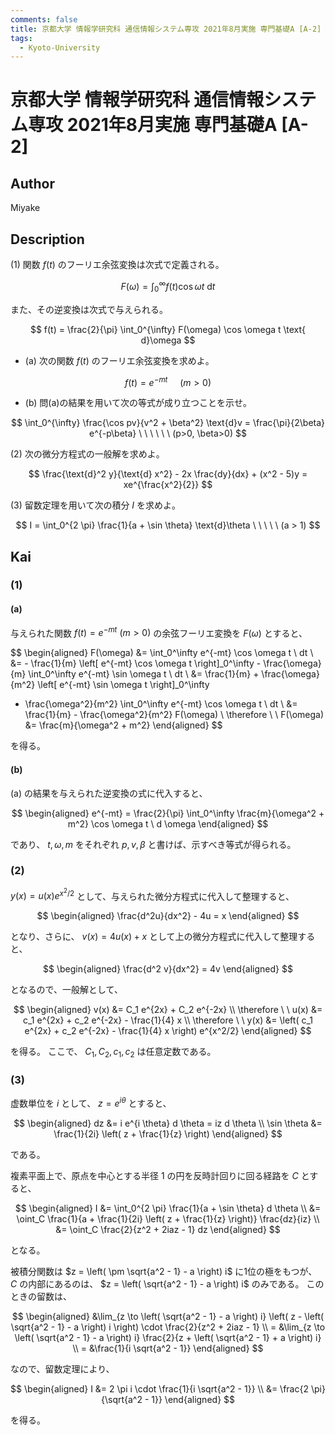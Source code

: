 ```yaml
---
comments: false
title: 京都大学 情報学研究科 通信情報システム専攻 2021年8月実施 専門基礎A [A-2]
tags:
  - Kyoto-University
---
```

# 京都大学 情報学研究科 通信情報システム専攻 2021年8月実施 専門基礎A \[A-2\]

## **Author**
Miyake

## **Description**
(1) 関数 $f(t)$ のフーリエ余弦変換は次式で定義される。 

$$
F(\omega) = \int_0^{\infty} f(t) \cos \omega t \text{ d}t
$$

また、その逆変換は次式で与えられる。

$$
f(t) = \frac{2}{\pi} \int_0^{\infty} F(\omega) \cos \omega t \text{ d}\omega
$$

- (a) 次の関数 $f(t)$ のフーリエ余弦変換を求めよ。 

$$
f(t) = e^{-mt}\ \ \ \ \ (m > 0)
$$

- (b) 問(a)の結果を用いて次の等式が成り立つことを示せ。

$$
\int_0^{\infty} \frac{\cos pv}{v^2 + \beta^2} \text{d}v = \frac{\pi}{2\beta} e^{-p\beta} \ \ \ \ \ \ (p>0, \beta>0)
$$

(2) 次の微分方程式の一般解を求めよ。

$$
\frac{\text{d}^2 y}{\text{d} x^2} - 2x \frac{dy}{dx} + (x^2 - 5)y = xe^{\frac{x^2}{2}}
$$

(3) 留数定理を用いて次の積分 $I$ を求めよ。

$$
I = \int_0^{2 \pi} \frac{1}{a + \sin \theta} \text{d}\theta \ \ \ \ \ (a > 1)
$$

## **Kai**
### (1)
#### (a)
与えられた関数 $f(t) = e^{-mt} \ (m \gt 0)$ の余弦フーリエ変換を $F(\omega)$ とすると、

$$
\begin{aligned}
F(\omega)
&= \int_0^\infty e^{-mt} \cos \omega t \ dt
\\
&= - \frac{1}{m} \left[ e^{-mt} \cos \omega t \right]_0^\infty - \frac{\omega}{m} \int_0^\infty e^{-mt} \sin \omega t \ dt
\\
&= \frac{1}{m} + \frac{\omega}{m^2} \left[ e^{-mt} \sin \omega t \right]_0^\infty
- \frac{\omega^2}{m^2} \int_0^\infty e^{-mt} \cos \omega t \ dt
\\
&= \frac{1}{m} - \frac{\omega^2}{m^2} F(\omega)
\\
\therefore \ \ 
F(\omega) &= \frac{m}{\omega^2 + m^2}
\end{aligned}
$$

を得る。

#### (b)
(a) の結果を与えられた逆変換の式に代入すると、

$$
\begin{aligned}
e^{-mt} = \frac{2}{\pi} \int_0^\infty \frac{m}{\omega^2 + m^2} \cos \omega t \ d \omega
\end{aligned}
$$

であり、 $t, \omega, m$ をそれぞれ $p, v, \beta$ と書けば、示すべき等式が得られる。

### (2)
$y(x)=u(x) e^{x^2/2}$ として、与えられた微分方程式に代入して整理すると、

$$
\begin{aligned}
\frac{d^2u}{dx^2} - 4u = x
\end{aligned}
$$

となり、さらに、 $v(x)=4u(x)+x$ として上の微分方程式に代入して整理すると、

$$
\begin{aligned}
\frac{d^2 v}{dx^2} = 4v
\end{aligned}
$$

となるので、一般解として、

$$
\begin{aligned}
v(x) &= C_1 e^{2x} + C_2 e^{-2x}
\\
\therefore \ \ 
u(x) &= c_1 e^{2x} + c_2 e^{-2x} - \frac{1}{4} x
\\
\therefore \ \ 
y(x) &= \left( c_1 e^{2x} + c_2 e^{-2x} - \frac{1}{4} x \right) e^{x^2/2}
\end{aligned}
$$

を得る。
ここで、 $C_1, C_2, c_1, c_2$ は任意定数である。

### (3)
虚数単位を $i$ として、 $z=e^{i \theta}$ とすると、

$$
\begin{aligned}
dz &= i e^{i \theta} d \theta = iz d \theta
\\
\sin \theta &= \frac{1}{2i} \left( z + \frac{1}{z} \right)
\end{aligned}
$$

である。

複素平面上で、原点を中心とする半径 $1$ の円を反時計回りに回る経路を $C$ とすると、

$$
\begin{aligned}
I
&= \int_0^{2 \pi} \frac{1}{a + \sin \theta} d \theta
\\
&= \oint_C \frac{1}{a + \frac{1}{2i} \left( z + \frac{1}{z} \right)} \frac{dz}{iz}
\\
&= \oint_C \frac{2}{z^2 + 2iaz - 1} dz
\end{aligned}
$$

となる。

被積分関数は $z = \left( \pm \sqrt{a^2 - 1} - a \right) i$ に1位の極をもつが、
$C$ の内部にあるのは、 $z = \left( \sqrt{a^2 - 1} - a \right) i$ のみである。
このときの留数は、

$$
\begin{aligned}
&\lim_{z \to \left( \sqrt{a^2 - 1} - a \right) i}
\left( z - \left( \sqrt{a^2 - 1} - a \right) i \right) \cdot \frac{2}{z^2 + 2iaz - 1}
\\
= &\lim_{z \to \left( \sqrt{a^2 - 1} - a \right) i}
\frac{2}{z + \left( \sqrt{a^2 - 1} + a \right) i}
\\
= &\frac{1}{i \sqrt{a^2 - 1}}
\end{aligned}
$$

なので、留数定理により、

$$
\begin{aligned}
I
&= 2 \pi i \cdot \frac{1}{i \sqrt{a^2 - 1}}
\\
&= \frac{2 \pi}{\sqrt{a^2 - 1}}
\end{aligned}
$$

を得る。